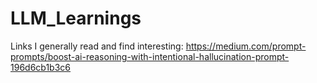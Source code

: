 # LLM_Learnings



Links I generally read and find interesting:
https://medium.com/prompt-prompts/boost-ai-reasoning-with-intentional-hallucination-prompt-196d6cb1b3c6
